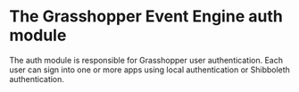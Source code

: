 # The Grasshopper Event Engine auth module

The auth module is responsible for Grasshopper user authentication.
Each user can sign into one or more apps using local authentication or Shibboleth authentication.
